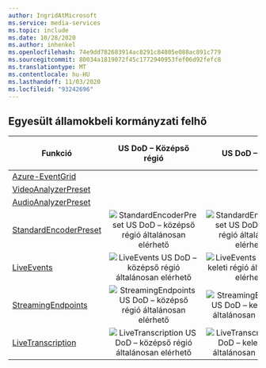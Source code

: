 ```yaml
---
author: IngridAtMicrosoft
ms.service: media-services
ms.topic: include
ms.date: 10/28/2020
ms.author: inhenkel
ms.openlocfilehash: 74e9dd782683914ac8291c84805e088ac891c779
ms.sourcegitcommit: 80034a1819072f45c1772940953fef06d92fefc8
ms.translationtype: MT
ms.contentlocale: hu-HU
ms.lasthandoff: 11/03/2020
ms.locfileid: "93242696"
---
```

<!--Feature availability in region-->

## <a name="us-government-cloud"></a>Egyesült államokbeli kormányzati felhő

| Funkció |  US DoD – Középső régió | US DoD – Kelet | USA-beli államigazgatás – Arizona | USA-beli államigazgatás – Texas | USA-beli államigazgatás – Virginia | USNat | USSec |
| --- | :---: | :---: | :---: | :---: | :---: | :---: | :---: |
| [Azure-EventGrid](../reacting-to-media-services-events.md) |<!-- US DoD Central -->  | <!-- US DoD East -->  |<!-- US Gov Arizona-->  |<!--US Gov Texas |<!-- US Gov Virginia--> |<!--USNat--> |<!--USSec--> |
| [VideoAnalyzerPreset](../analyzing-video-audio-files-concept.md) |<!-- US DoD Central -->  | <!-- US DoD East -->  |<!-- US Gov Arizona-->  |<!--US Gov Texas |<!-- US Gov Virginia--> |<!--USNat--> |<!--USSec--> |
| [AudioAnalyzerPreset](../analyzing-video-audio-files-concept.md) |<!-- US DoD Central -->  | <!-- US DoD East -->  |<!-- US Gov Arizona-->  |<!--US Gov Texas |<!-- US Gov Virginia--> |<!--USNat--> |<!--USSec--> |
| [StandardEncoderPreset](../encoding-concept.md) | ![StandardEncoderPreset US DoD – középső régió általánosan elérhető](../media/azure-clouds-regions/ga.svg) | ![StandardEncoderPreset US DoD – keleti régió általánosan elérhető](../media/azure-clouds-regions/ga.svg) | ![StandardEncoderPreset US Gov Arizona általánosan elérhető](../media/azure-clouds-regions/ga.svg) | ![StandardEncoderPreset US Gov Texas általánosan elérhető](../media/azure-clouds-regions/ga.svg) | ![StandardEncoderPreset US Gov Virginia általánosan elérhető](../media/azure-clouds-regions/ga.svg) | ![StandardEncoderPreset USNat általános elérhetősége](../media/azure-clouds-regions/ga.svg) | ![StandardEncoderPreset USSec általános elérhetősége](../media/azure-clouds-regions/ga.svg) |
| [LiveEvents](../live-streaming-overview.md) | ![LiveEvents US DoD – középső régió általánosan elérhető](../media/azure-clouds-regions/ga.svg) | ![LiveEvents US DoD – keleti régió általánosan elérhető](../media/azure-clouds-regions/ga.svg) | ![LiveEvents US Gov Arizona általánosan elérhető](../media/azure-clouds-regions/ga.svg) | ![LiveEvents US Gov Texas általánosan elérhető](../media/azure-clouds-regions/ga.svg) | ![LiveEvents US Gov Virginia általánosan elérhető](../media/azure-clouds-regions/ga.svg) | ![LiveEvents USNat általános elérhetősége](../media/azure-clouds-regions/ga.svg) | ![LiveEvents USSec általános elérhetősége](../media/azure-clouds-regions/ga.svg) |
| [StreamingEndpoints](../streaming-endpoint-concept.md) | ![StreamingEndpoints US DoD – középső régió általánosan elérhető](../media/azure-clouds-regions/ga.svg) | ![StreamingEndpoints US DoD – keleti régió általánosan elérhető](../media/azure-clouds-regions/ga.svg) | ![StreamingEndpoints US Gov Arizona általánosan elérhető](../media/azure-clouds-regions/ga.svg) | ![StreamingEndpoints US Gov Texas általánosan elérhető](../media/azure-clouds-regions/ga.svg) | ![StreamingEndpoints US Gov Virginia általánosan elérhető](../media/azure-clouds-regions/ga.svg) | ![StreamingEndpoints USNat általános elérhetősége](../media/azure-clouds-regions/ga.svg) | ![StreamingEndpoints USSec általános elérhetősége](../media/azure-clouds-regions/ga.svg) |
| [LiveTranscription](../live-transcription.md) | ![LiveTranscription US DoD – középső régió általánosan elérhető](../media/azure-clouds-regions/ga.svg) | ![LiveTranscription US DoD – keleti régió általánosan elérhető](../media/azure-clouds-regions/ga.svg) | ![LiveTranscription US Gov Arizona általánosan elérhető](../media/azure-clouds-regions/ga.svg) | ![LiveTranscription US Gov Texas általánosan elérhető](../media/azure-clouds-regions/ga.svg) | ![LiveTranscription US Gov Virginia általánosan elérhető](../media/azure-clouds-regions/ga.svg) | ![LiveTranscription USNat általános elérhetősége](../media/azure-clouds-regions/ga.svg) | ![LiveTranscription USSec általános elérhetősége](../media/azure-clouds-regions/ga.svg) |

